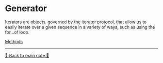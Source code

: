 # Generator

Iterators are objects, governed by the iterator protocol, that allow us to easily iterate
over a given sequence in a variety of ways, such as using the for...of loop.

[Methods](/code/15-generator.js)

---

[📒 Back to main note.📒](/README.md)

